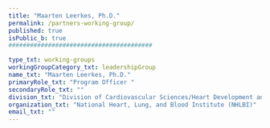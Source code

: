 ```yaml
---
title: "Maarten Leerkes, Ph.D."
permalink: /partners-working-group/
published: true
isPublic_b: true
########################################

type_txt: working-groups
workingGroupCategory_txt: leadershipGroup
name_txt: "Maarten Leerkes, Ph.D."
primaryRole_txt: "Program Officer "
secondaryRole_txt: ""
division_txt: "Division of Cardiovascular Sciences/Heart Development and Structural Diseases (HDSD)"
organization_txt: "National Heart, Lung, and Blood Institute (NHLBI)"
email_txt: ""
---
```

